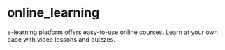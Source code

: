 # online_learning
e-learning platform offers easy-to-use online courses. Learn at your own pace with video lessons and quizzes.
